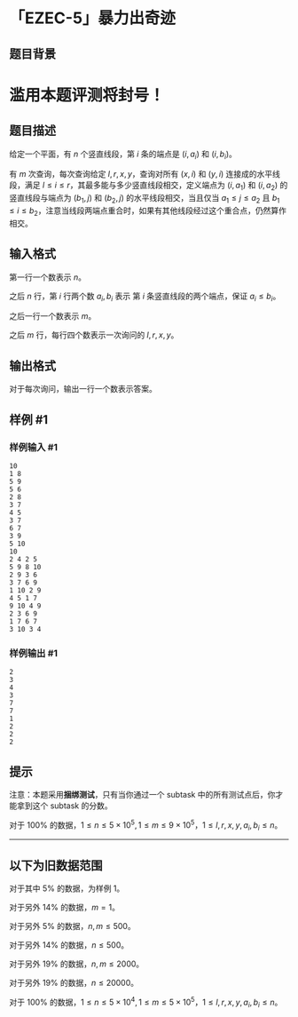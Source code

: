 # 「EZEC-5」暴力出奇迹

## 题目背景

# 滥用本题评测将封号！

## 题目描述

给定一个平面，有 $n$ 个竖直线段，第 $i$ 条的端点是 $(i,a_i)$ 和 $(i,b_i)$。

有 $m$ 次查询，每次查询给定 $l,r,x,y$，查询对所有 $(x,i)$ 和 $(y,i)$ 连接成的水平线段，满足 $l\le i\le r$，其最多能与多少竖直线段相交，定义端点为 $(i,a_1)$ 和 $(i,a_2)$ 的竖直线段与端点为 $(b_1,j)$ 和 $(b_2,j)$ 的水平线段相交，当且仅当 $a_1\le j\le a_2$ 且 $b_1\le i\le b_2$，注意当线段两端点重合时，如果有其他线段经过这个重合点，仍然算作相交。

## 输入格式

第一行一个数表示 $n$。

之后 $n$ 行，第 $i$ 行两个数 $a_i,b_i$ 表示 第 $i$ 条竖直线段的两个端点，保证 $a_i \le b_i$。

之后一行一个数表示 $m$。

之后 $m$ 行，每行四个数表示一次询问的 $l,r,x,y$。

## 输出格式

对于每次询问，输出一行一个数表示答案。

## 样例 #1

### 样例输入 #1
```
10
1 8
5 9
5 6
2 8
3 7
4 5
3 7
6 7
3 9
5 10
10
2 4 2 5
5 9 8 10
2 9 3 6
3 7 6 9
1 10 2 9
4 5 1 7
9 10 4 9
2 3 6 9
1 7 6 7
3 10 3 4
```

### 样例输出 #1

```
2
3
4
3
7
7
1
2
2
2
```

## 提示

注意：本题采用**捆绑测试**，只有当你通过一个 subtask 中的所有测试点后，你才能拿到这个 subtask 的分数。

对于 $100\%$ 的数据，$1\le n\le 5\times 10^5,1\le m\le 9\times 10^5$，$1\le l,r,x,y,a_i,b_i\le n$。

---

## 以下为旧数据范围

对于其中 $5\%$ 的数据，为样例 1。

对于另外 $14\%$ 的数据，$m=1$。

对于另外 $5\%$ 的数据，$n,m\leq 500$。

对于另外 $14\%$ 的数据，$n\leq 500$。

对于另外 $19\%$ 的数据，$n,m\leq 2000$。

对于另外 $19\%$ 的数据，$n\leq 20000$。

对于 $100\%$ 的数据，$1\le n\le 5\times 10^4,1\le m\le 5\times 10^5$，$1\le l,r,x,y,a_i,b_i\le n$。
